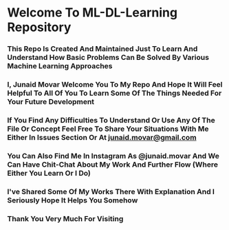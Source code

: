 # Welcome To ML-DL-Learning Repository
### This Repo Is Created And Maintained Just To Learn And Understand How Basic Problems Can Be Solved By Various Machine Learning Approaches
### I, Junaid Movar Welcome You To My Repo And Hope It Will Feel Helpful To All Of You To Learn Some Of The Things Needed For Your Future Development
### If You Find Any Difficulties To Understand Or Use Any Of The File Or Concept Feel Free To Share Your Situations With Me Either In Issues Section Or At junaid.movar@gmail.com
### You Can Also Find Me In Instagram As @junaid.movar And We Can Have Chit-Chat About My Work And Further Flow (Where Either You Learn Or I Do)
### I've Shared Some Of My Works There With Explanation And I Seriously Hope It Helps You Somehow
### Thank You Very Much For Visiting

